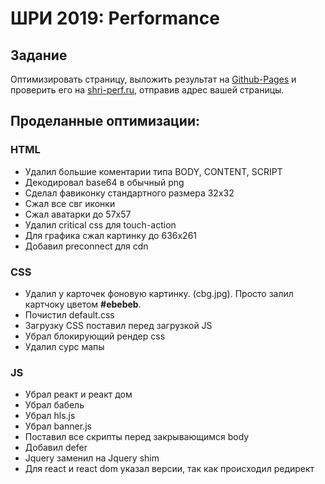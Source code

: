 # ШРИ 2019: Performance

## Задание
Оптимизировать страницу, выложить результат на [Github-Pages](https://help.github.com/en/articles/creating-a-github-pages-site) и проверить его на [shri-perf.ru](https://shri-perf.ru), отправив адрес вашей страницы.

## Проделанные оптимизации:

### HTML

* Удалил большие коментарии типа BODY, CONTENT, SCRIPT
* Декодировал base64 в обычный png
* Сделал фавиконку стандартного размера 32x32
* Сжал все свг иконки
* Сжал аватарки до 57х57
* Удалил critical css для touch-action
* Для графика сжал картинку до 636x261
* Добавил preconnect для cdn

### CSS
* Удалил у карточек фоновую картинку. (cbg.jpg). Просто залил картчоку цветом **#ebebeb**.
* Почистил default.css
* Загрузку CSS поставил перед загрузкой JS
* Убрал блокирующий рендер css
* Удалил сурс мапы

### JS

* Убрал реакт и реакт дом
* Убрал бабель
* Убрал hls.js
* Убрал banner.js
* Поставил все скрипты перед закрывающимся body
* Добавил defer
* Jquery заменил на Jquery shim
* Для react и react dom указал версии, так как происходил редирект

